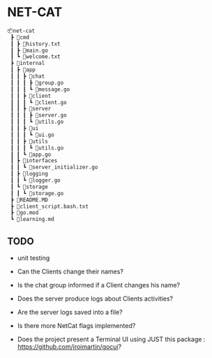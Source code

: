 
# NET-CAT
```bash
📦net-cat
 ┣ 📂cmd
 ┃ ┣ 📜history.txt
 ┃ ┣ 📜main.go
 ┃ ┗ 📜welcome.txt
 ┣ 📂internal
 ┃ ┣ 📂app
 ┃ ┃ ┣ 📂chat
 ┃ ┃ ┃ ┣ 📜group.go
 ┃ ┃ ┃ ┗ 📜message.go
 ┃ ┃ ┣ 📂client
 ┃ ┃ ┃ ┗ 📜client.go
 ┃ ┃ ┣ 📂server
 ┃ ┃ ┃ ┣ 📜server.go
 ┃ ┃ ┃ ┗ 📜utils.go
 ┃ ┃ ┣ 📂ui
 ┃ ┃ ┃ ┗ 📜ui.go
 ┃ ┃ ┣ 📂utils
 ┃ ┃ ┃ ┗ 📜utils.go
 ┃ ┃ ┗ 📜app.go
 ┃ ┣ 📂interfaces
 ┃ ┃ ┗ 📜server_initializer.go
 ┃ ┣ 📂logging
 ┃ ┃ ┗ 📜logger.go
 ┃ ┗ 📂storage
 ┃ ┃ ┗ 📜storage.go
 ┣ 📜README.MD
 ┣ 📜client_script.bash.txt
 ┣ 📜go.mod
 ┗ 📜learning.md
```


 ## TODO
+ unit testing
+ Can the Clients change their names?

+ Is the chat group informed if a Client changes his name?

+ Does the server produce logs about Clients activities?

+ Are the server logs saved into a file?

+ Is there more NetCat flags implemented?

+ Does the project present a Terminal UI using JUST this package : https://github.com/jroimartin/gocui?


